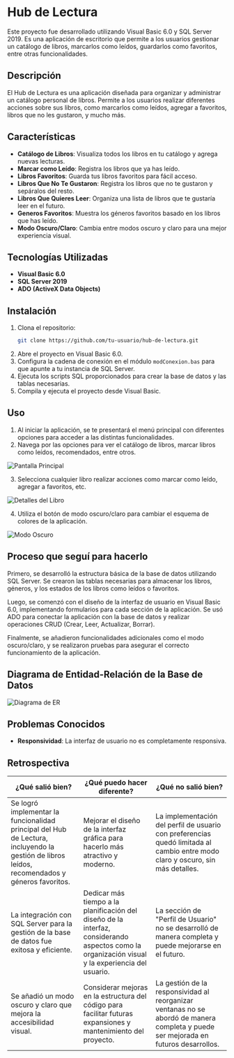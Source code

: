 # Hub de Lectura

Este proyecto fue desarrollado utilizando Visual Basic 6.0 y SQL Server 2019. Es una aplicación de escritorio que permite a los usuarios gestionar un catálogo de libros, marcarlos como leídos, guardarlos como favoritos, entre otras funcionalidades.

## Descripción

El Hub de Lectura es una aplicación diseñada para organizar y administrar un catálogo personal de libros. Permite a los usuarios realizar diferentes acciones sobre sus libros, como marcarlos como leídos, agregar a favoritos, libros que no les gustaron, y mucho más.

## Características

- **Catálogo de Libros**: Visualiza todos los libros en tu catálogo y agrega nuevas lecturas.
- **Marcar como Leído**: Registra los libros que ya has leído.
- **Libros Favoritos**: Guarda tus libros favoritos para fácil acceso.
- **Libros Que No Te Gustaron**: Registra los libros que no te gustaron y sepáralos del resto.
- **Libros Que Quieres Leer**: Organiza una lista de libros que te gustaría leer en el futuro.
- **Generos Favoritos**: Muestra los géneros favoritos basado en los libros que has leído.
- **Modo Oscuro/Claro**: Cambia entre modos oscuro y claro para una mejor experiencia visual.

## Tecnologías Utilizadas

- **Visual Basic 6.0**
- **SQL Server 2019**
- **ADO (ActiveX Data Objects)**

## Instalación

1. Clona el repositorio:
    ```sh
    git clone https://github.com/tu-usuario/hub-de-lectura.git
    ```
2. Abre el proyecto en Visual Basic 6.0.
3. Configura la cadena de conexión en el módulo `modConexion.bas` para que apunte a tu instancia de SQL Server.
4. Ejecuta los scripts SQL proporcionados para crear la base de datos y las tablas necesarias.
5. Compila y ejecuta el proyecto desde Visual Basic.

## Uso

1. Al iniciar la aplicación, se te presentará el menú principal con diferentes opciones para acceder a las distintas funcionalidades.
2. Navega por las opciones para ver el catálogo de libros, marcar libros como leídos, recomendados, entre otros.

![Pantalla Principal](C:\Users\Pobrito\Desktop\MegaHubLibros\Imagenes\PantallaPrincipal.png)

3. Selecciona cualquier libro realizar acciones como marcar como leído, agregar a favoritos, etc.

![Detalles del Libro](C:\Users\Pobrito\Desktop\MegaHubLibros\Imagenes\detalles.png)

4. Utiliza el botón de modo oscuro/claro para cambiar el esquema de colores de la aplicación.

![Modo Oscuro](C:\Users\Pobrito\Desktop\MegaHubLibros\Imagenes\sol.png)

## Proceso que seguí para hacerlo

Primero, se desarrolló la estructura básica de la base de datos utilizando SQL Server. Se crearon las tablas necesarias para almacenar los libros, géneros, y los estados de los libros como leídos o favoritos.

Luego, se comenzó con el diseño de la interfaz de usuario en Visual Basic 6.0, implementando formularios para cada sección de la aplicación. Se usó ADO para conectar la aplicación con la base de datos y realizar operaciones CRUD (Crear, Leer, Actualizar, Borrar).

Finalmente, se añadieron funcionalidades adicionales como el modo oscuro/claro, y se realizaron pruebas para asegurar el correcto funcionamiento de la aplicación.

## Diagrama de Entidad-Relación de la Base de Datos

![Diagrama de ER](C:\Users\Pobrito\Desktop\MegaHubLibros\Imagenes\diagrama.png)

## Problemas Conocidos

- **Responsividad**: La interfaz de usuario no es completamente responsiva.

## Retrospectiva

| ¿Qué salió bien? | ¿Qué puedo hacer diferente? | ¿Qué no salió bien? |
|------------------|-----------------------------|---------------------|
| Se logró implementar la funcionalidad principal del Hub de Lectura, incluyendo la gestión de libros leídos, recomendados y géneros favoritos. | Mejorar el diseño de la interfaz gráfica para hacerlo más atractivo y moderno. | La implementación del perfil de usuario con preferencias quedó limitada al cambio entre modo claro y oscuro, sin más detalles. |
| La integración con SQL Server para la gestión de la base de datos fue exitosa y eficiente. | Dedicar más tiempo a la planificación del diseño de la interfaz, considerando aspectos como la organización visual y la experiencia del usuario. | La sección de "Perfil de Usuario" no se desarrolló de manera completa y puede mejorarse en el futuro. |
| Se añadió un modo oscuro y claro que mejora la accesibilidad visual. | Considerar mejoras en la estructura del código para facilitar futuras expansiones y mantenimiento del proyecto. | La gestión de la responsividad al reorganizar ventanas no se abordó de manera completa y puede ser mejorada en futuros desarrollos. |